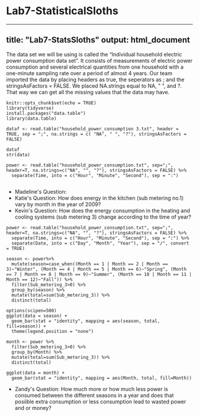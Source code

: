 # Lab7-StatisticalSloths
---
title: "Lab7-StatsSloths"
output: html_document
---

The data set we will be using is called the “Individual household electric power consumption data set”. It consists of measurements of electric power consumption and several electrical quantities from one household with a one-minute sampling rate over a period of almost 4 years. Our team imported the data by placing headers as true, the seperators as ; and the stringsAsFactors = FALSE. We placed NA.strings equal to NA, " ", and ?. That way we can get all the missing values that the data may have. 

```{r setup, include=FALSE}
knitr::opts_chunk$set(echo = TRUE)
library(tidyverse)
install.packages("data.table")
library(data.table)
```

```{r}
dataf <- read.table("household_power_consumption 3.txt", header = TRUE, sep = ";", na.strings = c( "NA", " ", "?"), stringsAsFactors = FALSE)

dataf
str(data)

power <- read.table("household_power_consumption.txt", sep=";", header=T, na.strings=c("NA", "", "?"), stringsAsFactors = FALSE) %>%
  separate(Time, into = c("Hour", "Minute", "Second"), sep = ":")


```
* Madeline's Question:
* Katie's Question: How does energy in the kitchen (sub metering no.1) vary by month in the year of 2009?
* Kevin's Question: How does the energy consumption in the heating and cooling systems (sub metering 3) change according to the time of year?
```{r}
power <- read.table("household_power_consumption.txt", sep=";", header=T, na.strings=c("NA", "", "?"), stringsAsFactors = FALSE) %>%
  separate(Time, into = c("Hour", "Minute", "Second"), sep = ":") %>%
  separate(Date, into = c("Day", "Month", "Year"), sep = "/", convert = TRUE)
  
season <- power%>%
  mutate(season=case_when((Month == 1 | Month == 2 | Month == 3)~"Winter", (Month == 4 | Month == 5 | Month == 6)~"Spring", (Month == 7 | Month == 8 | Month == 9)~"Summer", (Month == 10 | Month == 11 | Month == 12)~"Fall")) %>%
  filter(Sub_metering_3>0) %>%
  group_by(season) %>%
  mutate(total=sum(Sub_metering_3)) %>%
  distinct(total)

options(scipen=500)
ggplot(data = season) + 
  geom_bar(stat = "identity", mapping = aes(season, total, fill=season)) +
  theme(legend.position = "none")

month <- power %>%
  filter(Sub_metering_3>0) %>%
  group_by(Month) %>%
  mutate(total=sum(Sub_metering_3)) %>%
  distinct(total)

ggplot(data = month) + 
  geom_bar(stat = "identity", mapping = aes(Month, total, fill=Month))
```

* Zandy's Question: How much more or how much less power is consumed between the different seasons in a year and does that posiible extra consumption or less consumption lead to wasted power and or money?
